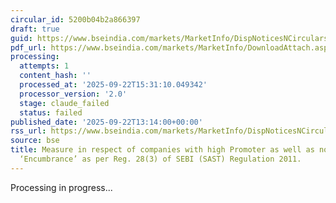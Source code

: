 ```yaml
---
circular_id: 5200b04b2a866397
draft: true
guid: https://www.bseindia.com/markets/MarketInfo/DispNoticesNCirculars.aspx?Noticeid={124355B5-CF09-40A1-9EE2-9E92333DC65A}&noticeno=20250922-32&dt=09/22/2025&icount=32&totcount=56&flag=0
pdf_url: https://www.bseindia.com/markets/MarketInfo/DownloadAttach.aspx?id=20250922-32&attachedId=f0171fb9-034e-4e8d-8912-d9e87b24e69b
processing:
  attempts: 1
  content_hash: ''
  processed_at: '2025-09-22T15:31:10.049342'
  processor_version: '2.0'
  stage: claude_failed
  status: failed
published_date: '2025-09-22T13:14:00+00:00'
rss_url: https://www.bseindia.com/markets/MarketInfo/DispNoticesNCirculars.aspx?Noticeid={124355B5-CF09-40A1-9EE2-9E92333DC65A}&noticeno=20250922-32&dt=09/22/2025&icount=32&totcount=56&flag=0
source: bse
title: Measure in respect of companies with high Promoter as well as non- Promoter
  ‘Encumbrance’ as per Reg. 28(3) of SEBI (SAST) Regulation 2011.
---
```


Processing in progress...